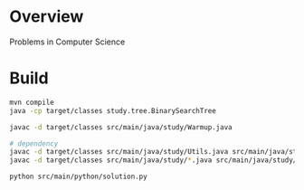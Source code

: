 # Overview
Problems in Computer Science


# Build
```bash
mvn compile
java -cp target/classes study.tree.BinarySearchTree

javac -d target/classes src/main/java/study/Warmup.java

# dependency
javac -d target/classes src/main/java/study/Utils.java src/main/java/study/array/RotateMatrix.java
javac -d target/classes src/main/java/study/*.java src/main/java/study/tree/*.java

python src/main/python/solution.py
```

